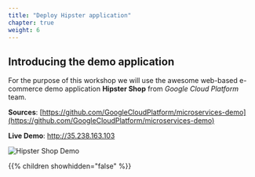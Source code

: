 ```yaml
---
title: "Deploy Hipster application"
chapter: true
weight: 6
---
```


## Introducing the demo application

For the purpose of this workshop we will use the  awesome web-based e-commerce demo application **Hipster Shop** from _Google Cloud Platform_ team.


**Sources**: [https://github.com/GoogleCloudPlatform/microservices-demo](https://github.com/GoogleCloudPlatform/microservices-demo)

**Live Demo**: http://35.238.163.103

![Hipster Shop Demo](/images/hipster-shop-demo.png?width=50pc)



{{% children showhidden="false" %}}
